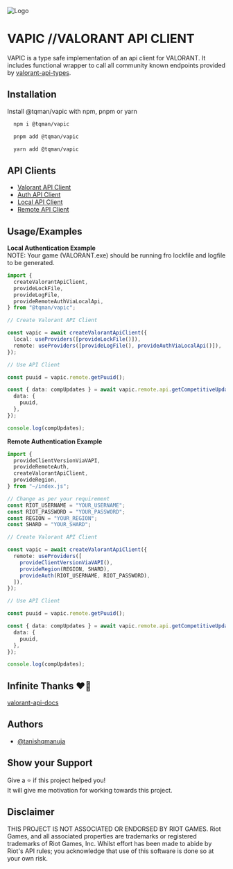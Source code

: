 ![Logo](https://raw.github.com/tanishqmanuja/valorant-api-client/main/assets/VAPIC-banner.png?maxAge=2592000)

# VAPIC //VALORANT API CLIENT

VAPIC is a type safe implementation of an api client for VALORANT. It includes functional wrapper to call all community known endpoints provided by [valorant-api-types](https://www.npmjs.com/package/valorant-api-types).

## Installation

Install @tqman/vapic with npm, pnpm or yarn

```bash
  npm i @tqman/vapic
```

```bash
  pnpm add @tqman/vapic
```

```bash
  yarn add @tqman/vapic
```

## API Clients

- [Valorant API Client](../docs/valorant-api-client.md)
- [Auth API Client](../docs/auth-api-client.md)
- [Local API Client](../docs/local-api-client.md)
- [Remote API Client](../docs/remote-api-client.md)

## Usage/Examples

**Local Authentication Example** \
NOTE: Your game (VALORANT.exe) should be running fro lockfile and logfile to be generated.

```typescript
import {
  createValorantApiClient,
  provideLockFile,
  provideLogFile,
  provideRemoteAuthViaLocalApi,
} from "@tqman/vapic";

// Create Valorant API Client

const vapic = await createValorantApiClient({
  local: useProviders([provideLockFile()]),
  remote: useProviders([provideLogFile(), provideAuthViaLocalApi()]),
});

// Use API Client

const puuid = vapic.remote.getPuuid();

const { data: compUpdates } = await vapic.remote.api.getCompetitiveUpdates({
  data: {
    puuid,
  },
});

console.log(compUpdates);
```

**Remote Authentication Example**

```typescript
import {
  provideClientVersionViaVAPI,
  provideRemoteAuth,
  createValorantApiClient,
  provideRegion,
} from "~/index.js";

// Change as per your requirement
const RIOT_USERNAME = "YOUR_USERNAME";
const RIOT_PASSWORD = "YOUR_PASSWORD";
const REGION = "YOUR_REGION";
const SHARD = "YOUR_SHARD";

// Create Valorant API Client

const vapic = await createValorantApiClient({
  remote: useProviders([
    provideClientVersionViaVAPI(),
    provideRegion(REGION, SHARD),
    provideAuth(RIOT_USERNAME, RIOT_PASSWORD),
  ]),
});

// Use API Client

const puuid = vapic.remote.getPuuid();

const { data: compUpdates } = await vapic.remote.api.getCompetitiveUpdates({
  data: {
    puuid,
  },
});

console.log(compUpdates);
```

## Infinite Thanks ❤️‍🔥

[valorant-api-docs](https://github.com/techchrism/valorant-api-docs)

## Authors

- [@tanishqmanuja](https://www.github.com/tanishqmanuja)

## Show your Support

Give a ⭐️ if this project helped you! \
It will give me motivation for working towards this project.

## Disclaimer

THIS PROJECT IS NOT ASSOCIATED OR ENDORSED BY RIOT GAMES. Riot Games, and all associated properties are trademarks or registered trademarks of Riot Games, Inc. Whilst effort has been made to abide by Riot's API rules; you acknowledge that use of this software is done so at your own risk.
